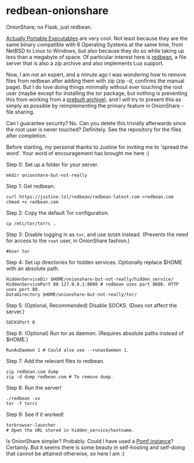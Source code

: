 # redbean-onionshare
OnionShare; no Flask, just redbean.

[Actually Portable Executables](https://justine.lol/ape.html) are very cool. Not least because they are the same binary compatible with 6 Operating Systems at the same time, from NetBSD to Linux to Windows, but also because they do so while taking up less than a megabyte of space. Of particular interest here is [redbean](https://justine.lol/redbean/index.html), a file server that is also a zip archive and also implements Lua support.

Now, I am not an expert, and a minute ago I was wondering how to remove files from redbean after adding them with zip (zip -d, confirms the manual page). But I do love doing things minimally without ever touching the root user (maybe except for installing the tor package, but nothing is preventing this from working from a [prebuilt archive](https://dist.torproject.org/)), and I will try to present this as simply as possible by reimplementing the primary feature in OnionShare - file sharing.

Can I guarantee security? No. Can you delete this trivially afterwards since the root user is never touched? Definitely. See the repository for the files after completion.

Before starting, my personal thanks to Justine for inviting me to 'spread the word'. Your word of encouragement has brought me here :)

Step 0: Set up a folder for your server.

`mkdir onionshare-but-not-really`

Step 1: Get redbean.

```
curl https://justine.lol/redbean/redbean-latest.com >redbean.com
chmod +x redbean.com
```

Step 2: Copy the default Tor configuration.

`cp /etc/tor/torrc .`

Step 3: Disable logging in as `tor`, and use `$USER` instead. (Prevents the need for access to the `root` user, in OnionShare fashion.)

`#User tor`

Step 4: Set up directories for hidden services. Optionally replace $HOME with an absolute path.

```
HiddenServiceDir $HOME/onionshare-but-not-really/hidden_service/
HiddenServicePort 80 127.0.0.1:8080 # redbean uses port 8080. HTTP uses port 80.
DataDirectory $HOME/onionshare-but-not-really/tor/
```

Step 5: (Optional, Recommended) Disable SOCKS. (Does not affect the server.)

`SOCKSPort 0`

Step 6: (Optional) Run tor as daemon. (Requires absolute paths instead of $HOME.)

`RunAsDaemon 1 # Could also use --runasdaemon 1.`

Step 7: Add the relevant files to redbean.

```
zip redbean.com dump
zip -d dump redbean.com # To remove dump.
```

Step 8: Run the server!
```
./redbean -vv
tor -f torrc
```

Step 9: See if it worked!
```
torbrowser-launcher
# Open the URL stored in hidden_service/hostname.
```

Is OnionShare simpler? Probably. Could I have used a [Pomf instance](https://status.uguu.se/clones.html)? Certainly. But it seems there is some beauty in self-hosting and self-doing that cannot be attained otherwise, so here I am :)
